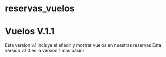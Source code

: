 # reservas_vuelos
# Vuelos V.1.1

Esta version v.1 incluye el añadir y mostrar vuelos en nuestras reservas
Esta version v.1.0 es la version 1 mas básica
